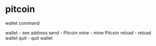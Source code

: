 # pitcoin

wallet command 

wallet - see address
send - Pitcoin
mine - mine Pitcoin
reload - reload wallet
quit - quit wallet
